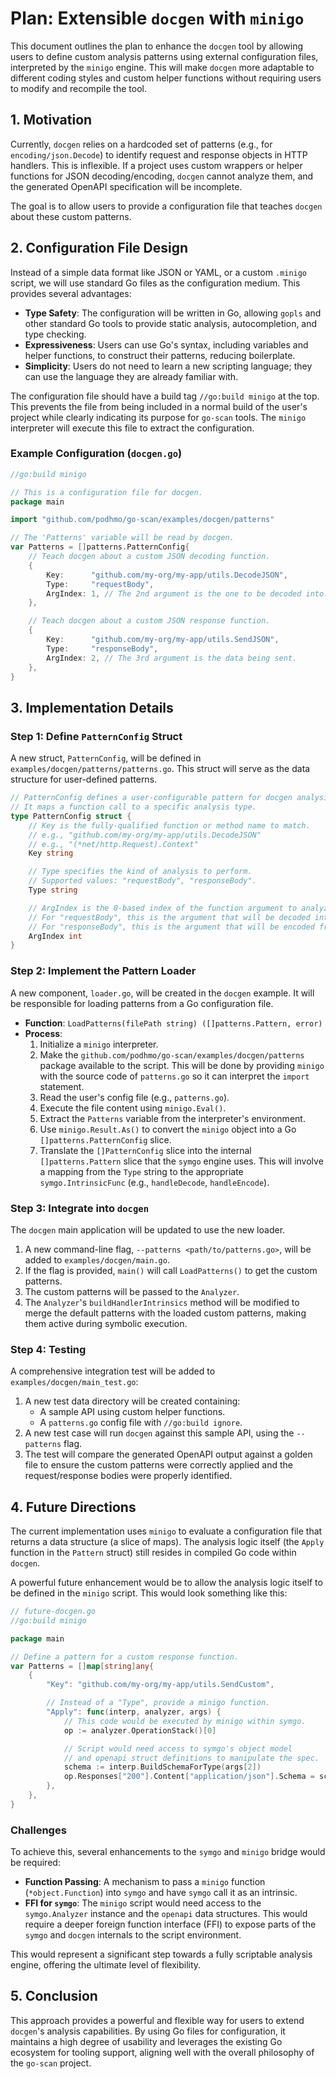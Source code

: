 # Plan: Extensible `docgen` with `minigo`

This document outlines the plan to enhance the `docgen` tool by allowing users to define custom analysis patterns using external configuration files, interpreted by the `minigo` engine. This will make `docgen` more adaptable to different coding styles and custom helper functions without requiring users to modify and recompile the tool.

## 1. Motivation

Currently, `docgen` relies on a hardcoded set of patterns (e.g., for `encoding/json.Decode`) to identify request and response objects in HTTP handlers. This is inflexible. If a project uses custom wrappers or helper functions for JSON decoding/encoding, `docgen` cannot analyze them, and the generated OpenAPI specification will be incomplete.

The goal is to allow users to provide a configuration file that teaches `docgen` about these custom patterns.

## 2. Configuration File Design

Instead of a simple data format like JSON or YAML, or a custom `.minigo` script, we will use standard Go files as the configuration medium. This provides several advantages:

-   **Type Safety**: The configuration will be written in Go, allowing `gopls` and other standard Go tools to provide static analysis, autocompletion, and type checking.
-   **Expressiveness**: Users can use Go's syntax, including variables and helper functions, to construct their patterns, reducing boilerplate.
-   **Simplicity**: Users do not need to learn a new scripting language; they can use the language they are already familiar with.

The configuration file should have a build tag `//go:build minigo` at the top. This prevents the file from being included in a normal build of the user's project while clearly indicating its purpose for `go-scan` tools. The `minigo` interpreter will execute this file to extract the configuration.

### Example Configuration (`docgen.go`)

```go
//go:build minigo

// This is a configuration file for docgen.
package main

import "github.com/podhmo/go-scan/examples/docgen/patterns"

// The 'Patterns' variable will be read by docgen.
var Patterns = []patterns.PatternConfig{
    // Teach docgen about a custom JSON decoding function.
    {
        Key:      "github.com/my-org/my-app/utils.DecodeJSON",
        Type:     "requestBody",
        ArgIndex: 1, // The 2nd argument is the one to be decoded into.
    },

    // Teach docgen about a custom JSON response function.
    {
        Key:      "github.com/my-org/my-app/utils.SendJSON",
        Type:     "responseBody",
        ArgIndex: 2, // The 3rd argument is the data being sent.
    },
}
```

## 3. Implementation Details

### Step 1: Define `PatternConfig` Struct

A new struct, `PatternConfig`, will be defined in `examples/docgen/patterns/patterns.go`. This struct will serve as the data structure for user-defined patterns.

```go
// PatternConfig defines a user-configurable pattern for docgen analysis.
// It maps a function call to a specific analysis type.
type PatternConfig struct {
    // Key is the fully-qualified function or method name to match.
    // e.g., "github.com/my-org/my-app/utils.DecodeJSON"
    // e.g., "(*net/http.Request).Context"
    Key string

    // Type specifies the kind of analysis to perform.
    // Supported values: "requestBody", "responseBody".
    Type string

    // ArgIndex is the 0-based index of the function argument to analyze.
    // For "requestBody", this is the argument that will be decoded into.
    // For "responseBody", this is the argument that will be encoded from.
    ArgIndex int
}
```

### Step 2: Implement the Pattern Loader

A new component, `loader.go`, will be created in the `docgen` example. It will be responsible for loading patterns from a Go configuration file.

-   **Function**: `LoadPatterns(filePath string) ([]patterns.Pattern, error)`
-   **Process**:
    1.  Initialize a `minigo` interpreter.
    2.  Make the `github.com/podhmo/go-scan/examples/docgen/patterns` package available to the script. This will be done by providing `minigo` with the source code of `patterns.go` so it can interpret the `import` statement.
    3.  Read the user's config file (e.g., `patterns.go`).
    4.  Execute the file content using `minigo.Eval()`.
    5.  Extract the `Patterns` variable from the interpreter's environment.
    6.  Use `minigo.Result.As()` to convert the `minigo` object into a Go `[]patterns.PatternConfig` slice.
    7.  Translate the `[]PatternConfig` slice into the internal `[]patterns.Pattern` slice that the `symgo` engine uses. This will involve a mapping from the `Type` string to the appropriate `symgo.IntrinsicFunc` (e.g., `handleDecode`, `handleEncode`).

### Step 3: Integrate into `docgen`

The `docgen` main application will be updated to use the new loader.

1.  A new command-line flag, `--patterns <path/to/patterns.go>`, will be added to `examples/docgen/main.go`.
2.  If the flag is provided, `main()` will call `LoadPatterns()` to get the custom patterns.
3.  The custom patterns will be passed to the `Analyzer`.
4.  The `Analyzer`'s `buildHandlerIntrinsics` method will be modified to merge the default patterns with the loaded custom patterns, making them active during symbolic execution.

### Step 4: Testing

A comprehensive integration test will be added to `examples/docgen/main_test.go`:

1.  A new test data directory will be created containing:
    -   A sample API using custom helper functions.
    -   A `patterns.go` config file with `//go:build ignore`.
2.  A new test case will run `docgen` against this sample API, using the `--patterns` flag.
3.  The test will compare the generated OpenAPI output against a golden file to ensure the custom patterns were correctly applied and the request/response bodies were properly identified.

## 4. Future Directions

The current implementation uses `minigo` to evaluate a configuration file that returns a data structure (a slice of maps). The analysis logic itself (the `Apply` function in the `Pattern` struct) still resides in compiled Go code within `docgen`.

A powerful future enhancement would be to allow the analysis logic itself to be defined in the `minigo` script. This would look something like this:

```go
// future-docgen.go
//go:build minigo

package main

// Define a pattern for a custom response function.
var Patterns = []map[string]any{
    {
        "Key": "github.com/my-org/my-app/utils.SendCustom",

        // Instead of a "Type", provide a minigo function.
        "Apply": func(interp, analyzer, args) {
            // This code would be executed by minigo within symgo.
            op := analyzer.OperationStack()[0]

            // Script would need access to symgo's object model
            // and openapi struct definitions to manipulate the spec.
            schema := interp.BuildSchemaForType(args[2])
            op.Responses["200"].Content["application/json"].Schema = schema
        },
    },
}
```

### Challenges

To achieve this, several enhancements to the `symgo` and `minigo` bridge would be required:
-   **Function Passing**: A mechanism to pass a `minigo` function (`*object.Function`) into `symgo` and have `symgo` call it as an intrinsic.
-   **FFI for `symgo`**: The `minigo` script would need access to the `symgo.Analyzer` instance and the `openapi` data structures. This would require a deeper foreign function interface (FFI) to expose parts of the `symgo` and `docgen` internals to the script environment.

This would represent a significant step towards a fully scriptable analysis engine, offering the ultimate level of flexibility.

## 5. Conclusion

This approach provides a powerful and flexible way for users to extend `docgen`'s analysis capabilities. By using Go files for configuration, it maintains a high degree of usability and leverages the existing Go ecosystem for tooling support, aligning well with the overall philosophy of the `go-scan` project.

